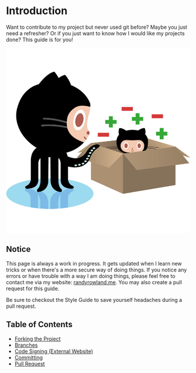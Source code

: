 # Introduction

Want to contribute to my project but never used git before? Maybe you just need a refresher? Or if you just want to know how I would like my projects done? This guide is for you!

![GIT](static/img/git-21.jpg)

## Notice

This page is always a work in progress. It gets updated when I learn new tricks or when there's a more secure way of doing things. If you notice any errors or have trouble with a way I am doing things, please feel free to contact me via my website: [randyrowland.me](https://randyrowland.me/#contact). You may also create a pull request for this guide.

Be sure to checkout the Style Guide to save yourself headaches during a pull request.

## Table of Contents

- [Forking the Project](static/page/construction.md)
- [Branches](static/page/construction.md)
- [Code Signing (External Website)](https://www.qubes-os.org/doc/code-signing/)
- [Committing](static/page/construction.md)
- [Pull Request](static/page/construction.md)
